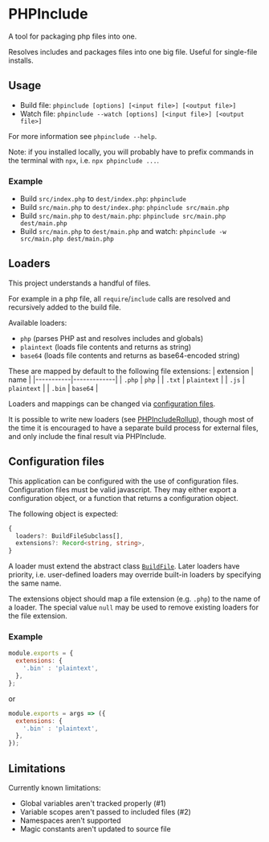 # PHPInclude

A tool for packaging php files into one.

Resolves includes and packages files into one big file. Useful for single-file installs.


## Usage

- Build file: `phpinclude [options] [<input file>] [<output file>]`
- Watch file: `phpinclude --watch [options] [<input file>] [<output file>]`

For more information see `phpinclude --help`.

Note: if you installed locally, you will probably have to prefix commands in the terminal with `npx`, i.e. `npx phpinclude ...`.

### Example

- Build `src/index.php` to `dest/index.php`: `phpinclude`
- Build `src/main.php` to `dest/index.php`: `phpinclude src/main.php`
- Build `src/main.php` to `dest/main.php`: `phpinclude src/main.php dest/main.php`
- Build `src/main.php` to `dest/main.php` and watch: `phpinclude -w src/main.php dest/main.php`

## Loaders

This project understands a handful of files.

For example in a php file, all `require`/`include` calls are resolved and recursively added to the build file.

Available loaders:
- `php` (parses PHP ast and resolves includes and globals)
- `plaintext` (loads file contents and returns as string)
- `base64` (loads file contents and returns as base64-encoded string)

These are mapped by default to the following file extensions:
| extension | name        |
|-----------|-------------|
| `.php`    | `php`       |
| `.txt`    | `plaintext` |
| `.js`     | `plaintext` |
| `.bin`    | `base64`    |

Loaders and mappings can be changed via [configuration files](#configuration-files).

It is possible to write new loaders (see [PHPIncludeRollup](packages/PHPIncludeRollup/README.md)), though most of the time it is encouraged to have a separate build process for external files, and only include the final result via PHPInclude.

## Configuration files

This application can be configured with the use of configuration files. Configuration files must be valid javascript. They may either export a configuration object, or a function that returns a configuration object.

The following object is expected:

```ts
{
  loaders?: BuildFileSubclass[],
  extensions?: Record<string, string>,
}
```

A loader must extend the abstract class [`BuildFile`](src/filetypes/file.ts). Later loaders have priority, i.e. user-defined loaders may override built-in loaders by specifying the same name.

The extensions object should map a file extension (e.g. `.php`) to the name of a loader. The special value `null` may be used to remove existing loaders for the file extension.

### Example

```js
module.exports = {
  extensions: {
    '.bin' : 'plaintext',
  },
};
```

or

```js
module.exports = args => ({
  extensions: {
    '.bin' : 'plaintext',
  },
});
```

## Limitations

Currently known limitations:
- Global variables aren't tracked properly (#1)
- Variable scopes aren't passed to included files (#2)
- Namespaces aren't supported
- Magic constants aren't updated to source file
